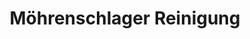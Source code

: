 ---
title: "Möhrenschlager Reinigung"
url: /herzogenaurach/moehrenschlager-reinigung/
shop: Wäscherei
---